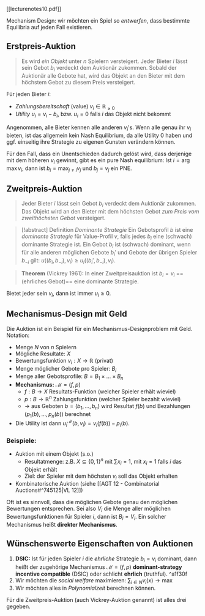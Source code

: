 [[lecturenotes10.pdf]]

Mechanism Design: wir möchten ein Spiel so *entwerfen*, dass bestimmte Equilibria auf jeden Fall existieren.
## Erstpreis-Auktion

> Es wird *ein Objekt* unter $n$ Spielern versteigert.
> Jeder Bieter $i$ lässt sein Gebot $b_{i}$ verdeckt dem Auktionär zukommen.
> Sobald der Auktionär alle Gebote hat, wird das Objekt an den Bieter mit dem höchstem Gebot zu diesem Preis versteigert.

Für jeden Bieter $i$:
- *Zahlungsbereitschaft* (value) $v_{i} \in \mathbb{R}_{\geq 0}$
- *Utility* $u_{i}=v_{i}-b_{i}$, bzw. $u_{i}=0$ falls $i$ das Objekt nicht bekommt

Angenommen, alle Bieter kennen alle anderen $v_{i}$'s. 
Wenn alle genau ihr $v_{i}$ bieten, ist das allgemein kein Nash Equilibrium, da alle Utility 0 haben und ggf. einseitig ihre Strategie zu eigenen Gunsten verändern können.

Für den Fall, dass ein Unentschieden dadurch gelöst wird, dass derjenige mit dem höheren $v_{i}$ gewinnt, gibt es ein pure Nash equilibrium:
Ist $i= \arg\max v_{i}$, dann ist $b_{i}=\max_{j \neq i} v_{j}$ und $b_{j}=v_{j}$ ein PNE.

## Zweitpreis-Auktion

> Jeder Bieter $i$ lässt sein Gebot $b_{i}$ verdeckt dem Auktionär zukommen.
> Das Objekt wird an den Bieter mit dem höchsten Gebot *zum Preis vom zweithöchsten Gebot* versteigert.

> [!abstract] Definition *Dominante Strategie*
> Ein Gebotsprofil $b$ ist eine *dominante Strategie* für Value-Profil $v$, falls jedes $b_{i}$ eine (schwach) dominante Strategie ist.
> Ein Gebot $b_{i}$ ist (schwach) dominant, wenn für alle anderen möglichen Gebote $b_{i}'$ und Gebote der übrigen Spieler $b_{-i}$ gilt: $u((b_{i}, b_{-i}), v_{i}) \geq u_{i}((b_{i}', b_{-i}), v_{i}).$

> **Theorem** (Vickrey 1961):
> In einer Zweitpreisauktion ist $b_{i}=v_{i}$ ==(ehrliches Gebot)== eine dominante Strategie.

Bietet jeder sein $v_{i}$, dann ist immer $u_{i} \geq 0$.

## Mechanismus-Design mit Geld

Die Auktion ist ein Beispiel für ein Mechanismus-Designproblem mit Geld.
Notation:
- Menge $N$ von $n$ Spielern
- Mögliche Resultate: $X$
- Bewertungsfunktion $v_{i}: X \to  \mathbb{R}$ (privat)
- Menge möglicher Gebote pro Spieler: $B_{i}$
- Menge aller Gebotsprofile: $B = B_{1} \times \dots \times B_{n}$
- **Mechanismus:** $\mathcal{M}=(f,p)$
	- $f: B \to X$ Resultats-Funktion (welcher Spieler erhält wieviel)
	- $p: B \to  \mathbb{R}^{n}$ Zahlungsfunktion (welcher Spieler bezahlt wieviel)
	- -> aus Geboten $b = ( b_{1}, \dots, b_{n} )$ wird Resultat $f(b)$ und Bezahlungen $(p_{1}(b), \dots, p_{n}(b))$ berechnet
- Die Utility ist dann $u_{i}^{\mathcal{M}}(b, v_{i}) = v_{i}(f(b)) - p_{i}(b)$.
### Beispiele:
- Auktion mit einem Objekt (s.o.)
	- Resultatmenge: z.B. $X \subseteq \{ 0, 1 \}^{n}$ mit $\sum x_{i}=1$, mit $x_{i}=1$ falls $i$ das Objekt erhält
	- Ziel: der Spieler mit dem höchsten $v_{i}$ soll das Objekt erhalten
- Kombinatorische Auktion (siehe [[AGT 12 - Combinatorial Auctions#^745125|VL 12]])

Oft ist es sinnvoll, dass die möglichen Gebote genau den möglichen Bewertungen entsprechen. Sei also $V_{i}$ die Menge aller möglichen Bewertungsfunktionen für Spieler $i$, dann ist $B_{i} = V_{i}$. Ein solcher Mechanismus heißt **direkter Mechanismus**.

## Wünschenswerte Eigenschaften von Auktionen

1. **DSIC:** Ist für jeden Spieler $i$ die *ehrliche* Strategie $b_{i}=v_{i}$ dominant, dann heißt der zugehörige Mechanismus $\mathcal{M}=(f,p)$ **dominant-strategy incentive compatible** (DSIC) oder schlicht **ehrlich** (truthful). ^a1f30f
2. Wir möchten die *social welfare* maximieren: $\sum_{i \in N} v_{i}(x) \to \mathrm{max}$
3. Wir möchten alles in *Polynomialzeit* berechnen können.

Für die Zweitpreis-Auktion (auch Vickrey-Auktion genannt) ist alles drei gegeben.